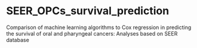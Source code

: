 # SEER_OPCs_survival_prediction
Comparison of machine learning algorithms to Cox regression in predicting the survival of oral and pharyngeal cancers: Analyses based on SEER database
